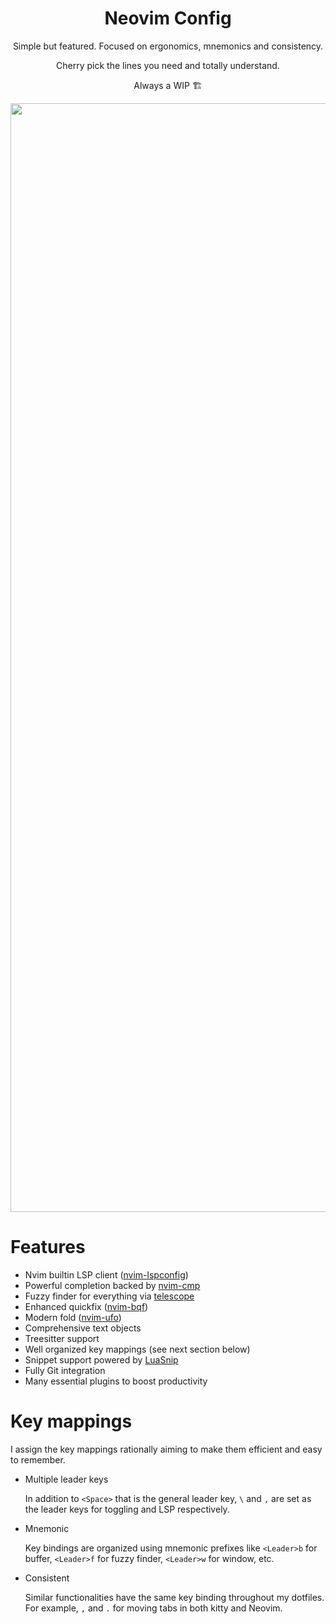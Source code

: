 <div align="center">

# Neovim Config

Simple but featured. Focused on ergonomics, mnemonics and consistency.

Cherry pick the lines you need and totally understand.

Always a WIP 🏗

<img width="1774" alt="image" src="https://user-images.githubusercontent.com/11582667/178826407-5dbc50eb-46a5-4fd5-9dfb-40ebfa6ba0fd.png">

</div>

# Features

* Nvim builtin LSP client ([nvim-lspconfig](https://github.com/neovim/nvim-lspconfig))
* Powerful completion backed by [nvim-cmp](https://github.com/hrsh7th/nvim-cmp)
* Fuzzy finder for everything via [telescope](https://github.com/nvim-telescope/telescope.nvim)
* Enhanced quickfix ([nvim-bqf](https://github.com/kevinhwang91/nvim-bqf))
* Modern fold ([nvim-ufo](https://github.com/kevinhwang91/nvim-ufo))
* Comprehensive text objects
* Treesitter support
* Well organized key mappings (see next section below)
* Snippet support powered by [LuaSnip](https://github.com/L3MON4D3/LuaSnip)
* Fully Git integration
* Many essential plugins to boost productivity

# Key mappings

I assign the key mappings rationally aiming to make them efficient and easy to remember.

* Multiple leader keys

  In addition to `<Space>` that is the general leader key, `\` and `,` are set as the leader keys for toggling and LSP respectively.

* Mnemonic

  Key bindings are organized using mnemonic prefixes like `<Leader>b` for buffer, `<Leader>f` for fuzzy finder, `<Leader>w` for window, etc.

* Consistent

  Similar functionalities have the same key binding throughout my dotfiles. For example, `,` and `.` for moving tabs in both kitty and Neovim.
